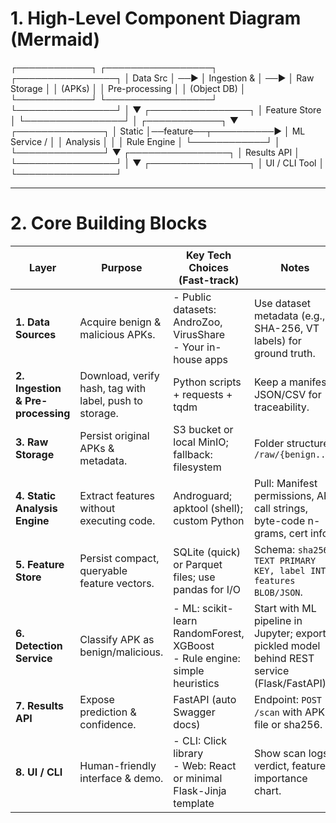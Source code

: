 # 1. High-Level Component Diagram (Mermaid)

┌────────────┐ ┌─────────────────┐ ┌────────────────┐
│ Data Src │ ──► │ Ingestion & │ ──► │ Raw Storage │
│ (APKs) │ │ Pre-processing │ │ (Object DB) │
└────────────┘ └─────────────────┘ └────────────────┘
│
▼
┌────────────────┐
│ Feature Store │
└────────────────┘
│
┌────────────┐ ▼ ┌──────────────┐
│ Static │──feature──┬──────────► │ ML Service / │
│ Analysis │ │ │ Rule Engine │
└────────────┘ │ └──────────────┘
▼
┌────────────────┐
│ Results API │
└────────────────┘
│
▼
┌────────────────┐
│ UI / CLI Tool │
└────────────────┘



---

# 2. Core Building Blocks

| Layer                  | Purpose                                   | Key Tech Choices (Fast-track)                                                                 | Notes                                                                 |
|-------------------------|-------------------------------------------|------------------------------------------------------------------------------------------------|----------------------------------------------------------------------|
| **1. Data Sources**     | Acquire benign & malicious APKs.          | - Public datasets: AndroZoo, VirusShare<br>- Your in-house apps                                | Use dataset metadata (e.g., SHA-256, VT labels) for ground truth.     |
| **2. Ingestion & Pre-processing** | Download, verify hash, tag with label, push to storage. | Python scripts + requests + tqdm                                                               | Keep a manifest JSON/CSV for traceability.                           |
| **3. Raw Storage**      | Persist original APKs & metadata.         | S3 bucket or local MinIO; fallback: filesystem                                                 | Folder structure: `/raw/{benign...}`                                 |
| **4. Static Analysis Engine** | Extract features without executing code. | Androguard; apktool (shell); custom Python                                                     | Pull: Manifest permissions, API call strings, byte-code n-grams, cert info. |
| **5. Feature Store**    | Persist compact, queryable feature vectors. | SQLite (quick) or Parquet files; use pandas for I/O                                            | Schema: `sha256 TEXT PRIMARY KEY, label INT, features BLOB/JSON`.    |
| **6. Detection Service**| Classify APK as benign/malicious.         | - ML: scikit-learn RandomForest, XGBoost<br>- Rule engine: simple heuristics                   | Start with ML pipeline in Jupyter; export pickled model behind REST service (Flask/FastAPI). |
| **7. Results API**      | Expose prediction & confidence.           | FastAPI (auto Swagger docs)                                                                    | Endpoint: `POST /scan` with APK file or sha256.                      |
| **8. UI / CLI**         | Human-friendly interface & demo.          | - CLI: Click library<br>- Web: React or minimal Flask-Jinja template                           | Show scan logs, verdict, feature importance chart.                   |
